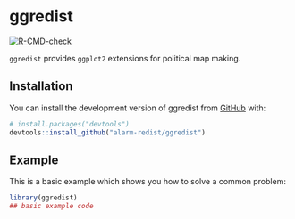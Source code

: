 
<!-- README.md is generated from README.Rmd. Please edit that file -->

# ggredist

<!-- badges: start -->

[![R-CMD-check](https://github.com/alarm-redist/ggredist/workflows/R-CMD-check/badge.svg)](https://github.com/alarm-redist/ggredist/actions)
<!-- badges: end -->

`ggredist` provides `ggplot2` extensions for political map making.

## Installation

You can install the development version of ggredist from
[GitHub](https://github.com/) with:

``` r
# install.packages("devtools")
devtools::install_github("alarm-redist/ggredist")
```

## Example

This is a basic example which shows you how to solve a common problem:

``` r
library(ggredist)
## basic example code
```
